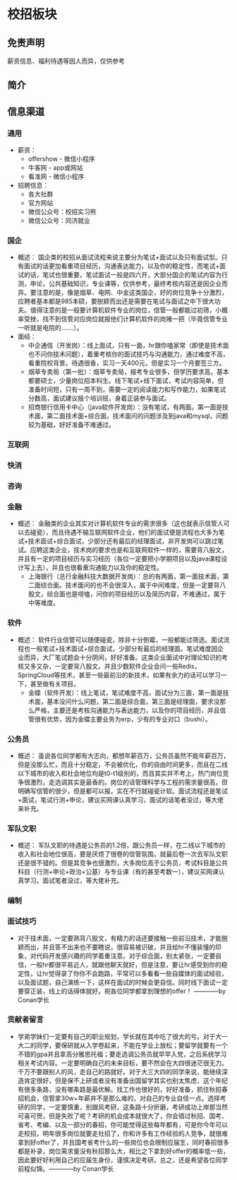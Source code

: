 # 校招板块

## 免责声明

薪资信息、福利待遇等因人而异，仅供参考

## 简介



## 信息渠道

### 通用

- 薪资：
  - offershow - 微信小程序
  - 牛客网 - app或网站
  - 看准网 - 微信小程序
- 招聘信息：
  - 各大社群
  - 官方网站
  - 微信公众号：校招实习熊
  - 微信公众号：同济就业

### 国企

- 概述：
  国企类的校招从面试流程来说主要分为笔试+面试以及只有面试型。只有面试的话更加看重项目经历，沟通表达能力，以及你的稳定性，而笔试+面试的话，笔试也很重要，笔试面试一般是四六开，大部分国企的笔试内容为行测，申论，公共基础知识，专业课等，仅供参考，最终考核内容还是因企业而异。要注意的是，像是烟草、电网、中金这类国企，好的岗位竞争十分激烈，应聘者基本都是985本硕，要脱颖而出还是需要在笔试与面试之中下很大功夫。值得注意的是一般要计算机软件专业的岗位，信管一般都能过初筛，小概率受挫，找不到信管对应岗位就报他们计算机软件的岗赌一把（毕竟信管专业一听就是电院的.......）。
- 面经：
  - 中企通信（开发岗）：线上面试，只有一面，hr跟你嗑家常（即使是技术面也不问你技术问题），着重考核你的面试技巧与沟通能力，通过难度不高，看重院校背景。待遇很香，实习一天400元，但是实习一个月要签三方。
  - 烟草专卖局（第一批）：烟草专卖局，报考专业很多，但学历要求高，基本都要硕士，少量岗位招本科生。线下笔试+线下面试，考试内容简单，但准备时间短，只有一周不到，需要一定的阅读能力和写作能力，如果笔试分数高，面试建议报个培训班，身着正装参与面试。
  - 招商银行信用卡中心（java软件开发岗）：没有笔试，有两面。第一面是技术面，第二面技术面+综合面。技术面问的问题涉及到java和mysql，问题较为基础，好好准备不难通过。

### 互联网


### 快消

### 咨询

### 金融

- 概述：
  金融类的企业其实对计算机软件专业的需求很多（这也就表示信管人可以去碰瓷），而且待遇不输互联网软件企业，他们的面试便是流程也大多为笔试+技术面试+综合面试，少部分还有最后的经理面试，非开发岗可以跳过笔试。应聘这类企业，技术岗的要求也是和互联网软件一样的，需要背八股文，并且有一定的项目经历与实习经历（各位一定要把小学期项目以及java课程设计写上去），并且也很看重沟通能力以及你的稳定性。
  - 上海银行（总行金融科技大数据开发岗）：总的有两面，第一面技术面，第二面综合面。技术面问的也不会很深入，属于中间难度，但是一定要背八股文，综合面也是唠嗑，问你的项目经历以及简历内容，不难通过，属于中等难度。

### 软件

- 概述：
  软件行业信管可以随便碰瓷，除非十分倒霉，一般都能过筛选。面试流程也一般笔试+技术面试+综合面试，少部分有最后的经理面。笔试难度因企业而异，大厂笔试题会十分阴间，好好准备。这类企业面试中对理论知识的考核又多又杂，一定要背八股文。并且少数软件企业会问一些Redis，SpringCloud等技术，甚至一些最前沿的新技术，如果有余力的话可以学习一下，甚至做有关项目。
  - 金蝶（软件开发）：线上笔试，笔试难度不高，面试分为三面，第一面是技术面，基本没问什么问题，第二面是综合面，第三面是经理面，要求没那么严格，主要还是考核沟通能力与表达能力，以及你的项目经历，并且信管很有优势，因为金蝶主要业务为erp，少有的专业对口（bushi）。

### 公务员

- 概述：
  虽说各位同学都有大志向，都想年薪百万，公务员虽然不能年薪百万，但是没那么忙，而且十分稳定，不会被优化，你的自由时间更多，而且在二线以下城市的收入和社会地位均是t0-t1级别的，而且其实并不考上，热门岗位竞争很激烈，走选调其实是最香的。岗位的话管理科学与工程的需求量很高，但明确写信管的很少，但是都可以报，实在不行就碰瓷计软。面试流程还是笔试+面试，笔试行测+申论，建议买网课认真学习，面试的话笔者没过，等大佬来补充。

### 军队文职

- 概述：
  军队文职的待遇是公务员的1.2倍，跟公务员一样，在二线以下城市的收入和社会地位很高，要是厌烦了很卷的信管氛围，就最后卷一次去军队文职还是很不错的。但是其竞争也很激烈，大多岗位高于公务员，考试科目是公共科目（行测+申论+政治+公基）与专业课（有的甚至考数一），建议买网课认真学习。面试笔者没过，等大佬补充。

### 编制

### 面试技巧

  - 对于技术面，一定要熟背八股文，有精力的话还要接触一些前沿技术，才能脱颖而出，并且答不出来也不要瞎说，很容易被识破，并且给hr不懂装懂的印象，对代码开发感兴趣的同学着重注意。对于综合面，别太紧张，一定要自信，一般hr都很平易近人，就跟他聊天就好，但是注意，要让hr感受到你的稳定性，让hr觉得录了你你不会跑路，平常可以多看看一些自媒体的面试经验，以及面试题，自己演练一下，这样在面试的时候会更自信。同时线下面试一定要穿正装，线上的话得体就好。祝各位同学都拿到理想的offer！ ————by Conan学长

### 贡献者留言

  - 学弟学妹们一定要有自己的职业规划，学长就在其中吃了很大的亏。对于大一大二的同学，要保研就从入学卷起来，不能在学业上放松；要留学就要有一个不错的gpa并且拿高分雅思托福；要走选调公务员就早早入党，之后系统学习相关考试内容。一定要明确自己的未来目标，要不然会在大四很迷茫很无力。千万不要跟别人的风，走自己的路就好。对于大三大四的同学来说，能继续深造肯定很好，但是保不上研或者没有准备出国留学其实也别太焦虑，这个年纪有很多条路，没有哪条路是最优解。找工作也很好的，好好准备，抓住秋招春招机会，信管拿30w+年薪并不是那么难的，对自己的专业自信一点。选择考研的同学，一定要慎重，别跟风考研，这条路十分折磨，考研成功上岸那当然可喜可贺，但是失败了呢？考研的机会成本就很大了，你会错过秋招、国考、省考、考编、以及一部分的春招，你可能觉得这些每年都有，可是你今年可以走校招，明年很多岗位就要走社招了，你和许多有工作经验的人竞争，就很难拿到好offer了，并且国考省考什么的一些岗位也会限制应届生，同时春招很多都是补录，岗位需求量没有秋招那么大，相比之下拿到好offer的概率低一些，因此要好好利用自己的应届生身份，谨慎决定考研。总之，还是希望各位同学前程似锦。————by Conan学长
